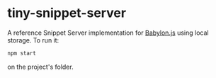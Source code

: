 # tiny-snippet-server

A reference Snippet Server implementation for [Babylon.js](https://github.com/BabylonJS/Babylon.js) using local storage. To run it:

```bash
npm start
```

on the project's folder.
